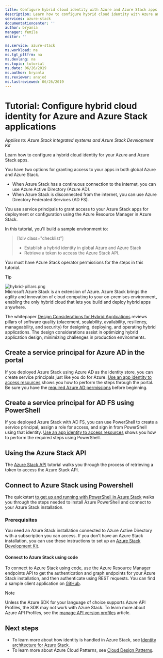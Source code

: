 ```yaml
---
title: Configure hybrid cloud identity with Azure and Azure Stack apps | Microsoft Docs
description: Learn how to configure hybrid cloud identity with Azure and Azure Stack apps.
services: azure-stack
documentationcenter: ''
author: bryanla
manager: femila
editor: ''

ms.service: azure-stack
ms.workload: na
ms.tgt_pltfrm: na
ms.devlang: na
ms.topic: tutorial
ms.date: 06/26/2019
ms.author: bryanla
ms.reviewer: anajod
ms.lastreviewed: 06/26/2019
---
```


# Tutorial: Configure hybrid cloud identity for Azure and Azure Stack applications

*Applies to: Azure Stack integrated systems and Azure Stack Development Kit*

Learn how to configure a hybrid cloud identity for your Azure and Azure Stack apps.

You have two options for granting access to your apps in both global Azure and Azure Stack.

 * When Azure Stack has a continuous connection to the internet, you can use Azure Active Directory (Azure AD).
 * When Azure Stack is disconnected from the internet, you can use Azure Directory Federated Services (AD FS).

You use service principals to grant access to your Azure Stack apps for deployment or configuration using the Azure Resource Manager in Azure Stack.

In this tutorial, you'll build a sample environment to:

> [!div class="checklist"]
> - Establish a hybrid identity in global Azure and Azure Stack
> - Retrieve a token to access the Azure Stack API.

You must have Azure Stack operator permissions for the steps in this tutorial.

> [!Tip]  
> ![hybrid-pillars.png](./media/azure-stack-solution-cloud-burst/hybrid-pillars.png)  
> Microsoft Azure Stack is an extension of Azure. Azure Stack brings the agility and innovation of cloud computing to your on-premises environment, enabling the only hybrid cloud that lets you build and deploy hybrid apps anywhere.  
> 
> The whitepaper [Design Considerations for Hybrid Applications](https://aka.ms/hybrid-cloud-applications-pillars) reviews pillars of software quality (placement, scalability, availability, resiliency, manageability, and security) for designing, deploying, and operating hybrid applications. The design considerations assist in optimizing hybrid application design, minimizing challenges in production environments.


## Create a service principal for Azure AD in the portal

If you deployed Azure Stack using Azure AD as the identity store, you can create service principals just like you do for Azure. [Use an app identity to access resources](../operator/azure-stack-create-service-principals.md#manage-an-azure-ad-service-principal) shows you how to perform the steps through the portal. Be sure you have the [required Azure AD permissions](/azure/azure-resource-manager/resource-group-create-service-principal-portal#required-permissions) before beginning.

## Create a service principal for AD FS using PowerShell

If you deployed Azure Stack with AD FS, you can use PowerShell to create a service principal, assign a role for access, and sign in from PowerShell using that identity. [Use an app identity to access resources](../operator/azure-stack-create-service-principals.md#manage-an-ad-fs-service-principal) shows you how to perform the required steps using PowerShell.

## Using the Azure Stack API

The [Azure Stack API](azure-stack-rest-api-use.md) tutorial walks you through the process of retrieving a token to access the Azure Stack API.

## Connect to Azure Stack using Powershell

The quickstart [to get up and running with PowerShell in Azure Stack](../operator/azure-stack-powershell-install.md)
walks you through the steps needed to install Azure PowerShell and connect to your Azure Stack installation.

### Prerequisites

You need an Azure Stack installation connected to Azure Active Directory with a subscription you can access. If you don't have an Azure Stack installation, you can use these instructions to set up an [Azure Stack Development Kit](../asdk/asdk-install.md).

#### Connect to Azure Stack using code

To connect to Azure Stack using code, use the Azure Resource Manager endpoints API to get the authentication and graph endpoints for your Azure Stack installation, and then authenticate using REST requests. You can find a sample client application on
[GitHub](https://github.com/shriramnat/HybridARMApplication).

>[!Note]
>Unless the Azure SDK for your language of choice supports Azure API Profiles, the SDK may not work with Azure Stack. To learn more about Azure API Profiles, see the [manage API version profiles](azure-stack-version-profiles.md) article.

## Next steps

 - To learn more about how identity is handled in Azure Stack, see [Identity architecture for Azure Stack](../operator/azure-stack-identity-architecture.md).
 - To learn more about Azure Cloud Patterns, see [Cloud Design Patterns](https://docs.microsoft.com/azure/architecture/patterns).
